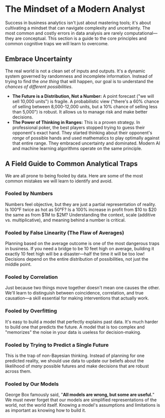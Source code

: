 # The Mindset of a Modern Analyst

Success in business analytics isn't just about mastering tools; it's about cultivating a mindset that can navigate complexity and uncertainty. The most common and costly errors in data analysis are rarely computational—they are conceptual. This section is a guide to the core principles and common cognitive traps we will learn to overcome.

## Embrace Uncertainty

The real world is not a clean set of inputs and outputs. It's a dynamic system governed by randomness and incomplete information. Instead of trying to find the *one thing* that will happen, our goal is to understand the *chances of different possibilities*.

-   **The Future is a Distribution, Not a Number:** A point forecast ("we will sell 10,000 units") is fragile. A probabilistic view ("there's a 60% chance of selling between 8,000-12,000 units, but a 10% chance of selling less than 5,000") is robust. It allows us to manage risk and make better decisions.
-   **The Power of Thinking in Ranges:** This is a proven strategy. In professional poker, the best players stopped trying to guess their opponent's exact hand. They started thinking about their opponent's *range* of possible hands and used mathematics to play optimally against that entire range. They embraced uncertainty and dominated. Modern AI and machine learning algorithms operate on the same principle.

## A Field Guide to Common Analytical Traps

We are all prone to being fooled by data. Here are some of the most common mistakes we will learn to identify and avoid.

### Fooled by Numbers
Numbers feel objective, but they are just a partial representation of reality. Is 100°F twice as hot as 50°F? Is a 100% increase in profit from $10 to $20 the same as from $1M to $2M? Understanding the context, scale (additive vs. multiplicative), and meaning behind a number is critical.

### Fooled by False Linearity (The Flaw of Averages)
Planning based on the average outcome is one of the most dangerous traps in business. If you need a bridge to be 10 feet high on average, building it exactly 10 feet high will be a disaster—half the time it will be too low! Decisions depend on the entire distribution of possibilities, not just the middle point.

### Fooled by Correlation
Just because two things move together doesn't mean one causes the other. We'll learn to distinguish between coincidence, correlation, and true causation—a skill essential for making interventions that actually work.

### Fooled by Overfitting
It's easy to build a model that perfectly explains past data. It's much harder to build one that predicts the future. A model that is too complex and "memorizes" the noise in your data is useless for decision-making.

### Fooled by Trying to Predict a Single Future
This is the trap of non-Bayesian thinking. Instead of planning for one predicted reality, we should use data to update our beliefs about the likelihood of *many* possible futures and make decisions that are robust across them.

### Fooled by Our Models
George Box famously said, "**All models are wrong, but some are useful.**" We must never forget that our models are simplified representations of the world, not the world itself. Knowing a model's assumptions and limitations is as important as knowing how to build it.